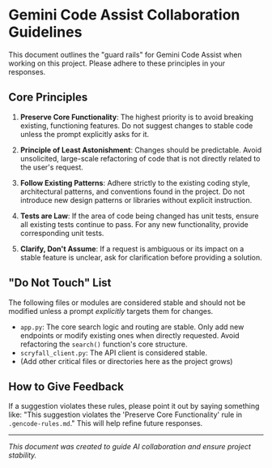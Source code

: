 # Gemini Code Assist Collaboration Guidelines

This document outlines the "guard rails" for Gemini Code Assist when working on this project. Please adhere to these principles in your responses.

## Core Principles

1.  **Preserve Core Functionality**: The highest priority is to avoid breaking existing, functioning features. Do not suggest changes to stable code unless the prompt explicitly asks for it.

2.  **Principle of Least Astonishment**: Changes should be predictable. Avoid unsolicited, large-scale refactoring of code that is not directly related to the user's request.

3.  **Follow Existing Patterns**: Adhere strictly to the existing coding style, architectural patterns, and conventions found in the project. Do not introduce new design patterns or libraries without explicit instruction.

4.  **Tests are Law**: If the area of code being changed has unit tests, ensure all existing tests continue to pass. For any new functionality, provide corresponding unit tests.

5.  **Clarify, Don't Assume**: If a request is ambiguous or its impact on a stable feature is unclear, ask for clarification before providing a solution.

## "Do Not Touch" List

The following files or modules are considered stable and should not be modified unless a prompt *explicitly* targets them for changes.

*   `app.py`: The core search logic and routing are stable. Only add new endpoints or modify existing ones when directly requested. Avoid refactoring the `search()` function's core structure.
*   `scryfall_client.py`: The API client is considered stable.
*   (Add other critical files or directories here as the project grows)

## How to Give Feedback

If a suggestion violates these rules, please point it out by saying something like: "This suggestion violates the 'Preserve Core Functionality' rule in `.gencode-rules.md`." This will help refine future responses.

---
*This document was created to guide AI collaboration and ensure project stability.*